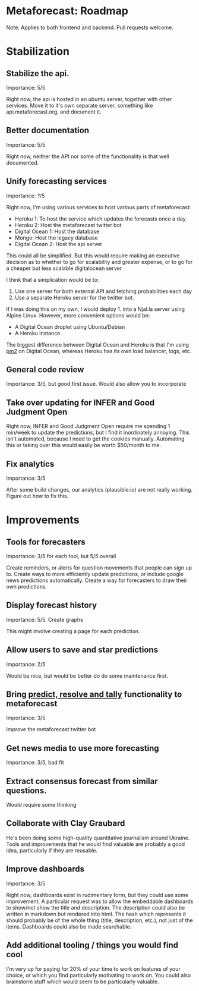 Metaforecast: Roadmap
=====================

Note: Applies to both frontend and backend. Pull requests welcome.

# Stabilization

## Stabilize the api.
Importance: 5/5

Right now, the api is hosted in an ubuntu server, together with other services. Move it to it's own separate server, something like api.metaforecast.org, and document it. 

## Better documentation
Importance: 5/5

Right now, neither the API nor some of the functionality is that well documented. 

## Unify forecasting services
Importance: ?/5

Right now, I'm using various services to host various parts of metaforecast:
- Heroku 1: To host the service which updates the forecasts once a day
- Heroku 2: Host the metaforecast twitter bot
- Digital Ocean 1: Host the database
- Mongo: Host the legacy database
- Digital Ocean 2: Host the api server

This could all be simplified. But this would require making an executive decision as to whether to go for scalability and greater expense, or to go for a cheaper but less scalable digitalocean server

I think that a simplication would be to:

1. Use one server for both external API and fetching probabilities each day
2. Use a separate Heroku server for the twitter bot.

If I was doing this on my own, I would deploy 1. into a Njal.la server using Alpine Linux. However, more convenient options would be:

- A Digital Ocean droplet using Ubuntu/Debian
- A Heroku instance.

The biggest difference between Digital Ocean and Heroku is that I'm using [pm2](https://pm2.keymetrics.io/) on Digital Ocean, whereas Heroku has its own load balancer, logs, etc. 

## General code review
Importance: 3/5, but good first issue. Would also allow you to incorporate 

## Take over updating for INFER and Good Judgment Open
Right now, INFER and Good Judgment Open require me spending 1 min/week to update the predictions, but I find it inordinately annoying. This isn't automated, because I need to get the cookies manually. Automating this or taking over this would easily be worth $50/month to me.

## Fix analytics
Importance: 3/5

After some build changes, our analytics (plausible.io) are not really working. Figure out how to fix this.

# Improvements

## Tools for forecasters
Importance: 3/5 for each tool, but 5/5 overall

Create reminders, or alerts for question movements that people can sign up to. Create ways to more efficiently update predictions, or include google news predictions automatically. Create a way for forecasters to draw their own predictions.

## Display forecast history
Importance: 5/5. 
Create graphs 

This might involve creating a page for each prediction.

## Allow users to save and star predictions
Importance: 2/5

Would be nice, but would be better do do some maintenance first.

## Bring [predict, resolve and tally](https://github.com/NunoSempere/PredictResolveTally) functionality to metaforecast
Importance: 3/5

Improve the metaforecast twitter bot

## Get news media to use more forecasting
Importance: 3/5, bad fit

## Extract consensus forecast from similar questions.
Would require some thinking

## Collaborate with Clay Graubard
He's been doing some high-quality quantitative journalism around Ukraine. Tools and improvements that he would find valuable are probably a good idea, particularly if they are reusable.

## Improve dashboards
Importance: 3/5

Right now, dashboards exist in rudimentary form, but they could use some improvement. A particular request was to allow the embeddable dashboards to show/not show the title and description. The description could also be written in markdown but rendered into html. The hash which represents it should probably be of the whole thing (title, description, etc.), not just of the items. Dashboards could also be made searchable.

## Add additional tooling / things you would find cool
I'm very up for paying for 20% of your time to work on features of your choice, or which you find particularly motivating to work on. You could also brainstorm stuff which would seem to be particularly valuable.

